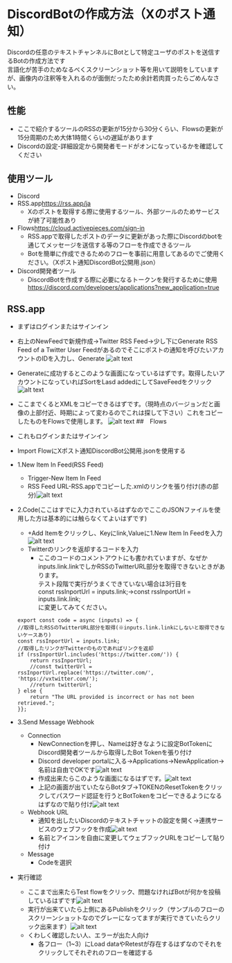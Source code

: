 # DiscordBotの作成方法（Xのポスト通知）
Discordの任意のテキストチャンネルにBotとして特定ユーザのポストを送信するBotの作成方法です<br>
言語化が苦手のためなるべくスクリーンショット等を用いて説明をしていますが、画像内の注釈等を入れるのが面倒だったため余計若肉買ったらごめんなさい。
## 性能
- ここで紹介するツールのRSSの更新が15分から30分くらい、Flowsの更新が15分周期のため大体1時間くらいの遅延があります
- Discordの設定-詳細設定から開発者モードがオンになっているかを確認してください
## 使用ツール
- Discord
- RSS.app<https://rss.app/ja>
    - Xのポストを取得する際に使用するツール、外部ツールのためサービスが終了可能性あり
- Flows<https://cloud.activepieces.com/sign-in>
    - RSS.appで取得したポストのデータに更新があった際にDiscordのbotを通じてメッセージを送信する等のフローを作成できるツール
    - Botを簡単に作成できるためのフローを事前に用意してあるのでご使用ください。（Xポスト通知DiscordBot公開用.json）
- Discord開発者ツール
    - DiscordBotを作成する際に必要になるトークンを発行するために使用<https://discord.com/developers/applications?new_application=true>
## RSS.app
- まずはログインまたはサインイン
- 右上のNewFeedで新規作成→Twitter RSS Feed→少し下にGenerate RSS Feed of a Twitter User Feedがあるのでそこにポストの通知を呼びたいアカウントのIDを入力し、Generate
![alt text](image.png)
- Generateに成功するとこのような画面になっているはずです。取得したいアカウントになっていればSortをLasd addedにしてSaveFeedをクリック
![alt text](image-1.png)
- ここまでくるとXMLをコピーできるはずです。（現時点のバージョンだと画像の上部付近、時期によって変わるのでこれは探して下さい）これをコピーしたものをFlowsで使用します。
![alt text](image-2.png)
##　Flows
- これもログインまたはサインイン
- Import FlowにXポスト通知DiscordBot公開用.jsonを使用する
- 1.New Item In Feed(RSS Feed)
    - Trigger-New Item In Feed
    - RSS Feed URL-RSS.appでコピーした.xmlのリンクを張り付け(赤の部分)![alt text](image-3.png)
- 2.Code(ここはすでに入力されているはずなのでここのJSONファイルを使用した方は基本的には触らなくてよいはずです)
    - +Add Itemをクリックし、Keyにlink,Valueに1.New Item In Feedを入力![alt text](image-4.png)
    - Twitterのリンクを返却するコードを入力
        - ここのコードのコメントアウトにも書かれていますが、なぜかinputs.link.linkでしかRSSのTwitterURL部分を取得できないときがあります。<br>
        テスト段階で実行がうまくできていない場合は3行目を<br>
        const rssInportUrl = inputs.link;→const rssInportUrl = inputs.link.link;<br>
        に変更してみてください。
    ```
    export const code = async (inputs) => {
    //取得したRSSのTwitterURL部分を取得(※inputs.link.linkにしないと取得できないケースあり)
    const rssInportUrl = inputs.link;
    //取得したリンクがTwitterのものであればリンクを返却
    if (rssInportUrl.includes('https://twitter.com/')) {
        return rssInportUrl;
        //const twitterUrl = rssInportUrl.replace('https://twitter.com/', 'https://vxtwitter.com/');
        //return twitterUrl;
    } else {
        return "The URL provided is incorrect or has not been retrieved.";
    }};
    ```

- 3.Send Message Webhook
    - Connection
        - NewConnectionを押し、Nameは好きなように設定BotTokenにDiscord開発者ツールから取得したBot Tokenを張り付け
        - Discord developer portalに入る→Applications→NewApplication→名前は自由でOKです![alt text](image-5.png)
        - 作成出来たらこのような画面になるはずです。![alt text](image-6.png)
        - 上記の画面が出ていたならBotタブ→TOKENのResetTokenをクリックしてパスワード認証を行うとBotTokenをコピーできるようになるはずなので貼り付け![alt text](image-7.png)
    - Webhook URL
        - 通知を出したいDiscordのテキストチャットの設定を開く→連携サービスのウェブフックを作成![alt text](image-8.png)
        - 名前とアイコンを自由に変更してウェブフックURLをコピーして貼り付け
    - Message
        - Codeを選択
- 実行確認
    - ここまで出来たらTest flowをクリック、問題なければBotが何かを投稿しているはずです![alt text](image-9.png)
    - 実行が出来ていたら上側にあるPublishをクリック（サンプルのフローのスクリーンショットなのでグレーになってますが実行できていたらクリック出来ます）![alt text](image-10.png)
    - くわしく確認したい人、エラーが出た人向け
        - 各フロー（1~3）にLoad dataやRetestが存在するはずなのでそれをクリックしてそれぞれのフローを確認する

